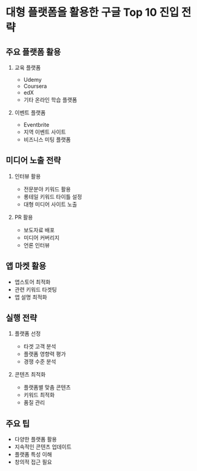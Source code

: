# 대형 플랫폼을 활용한 구글 Top 10 진입 전략

## 주요 플랫폼 활용

1. 교육 플랫폼

   - Udemy
   - Coursera
   - edX
   - 기타 온라인 학습 플랫폼

2. 이벤트 플랫폼
   - Eventbrite
   - 지역 이벤트 사이트
   - 비즈니스 미팅 플랫폼

## 미디어 노출 전략

1. 인터뷰 활용

   - 전문분야 키워드 활용
   - 롱테일 키워드 타이틀 설정
   - 대형 미디어 사이트 노출

2. PR 활용
   - 보도자료 배포
   - 미디어 커버리지
   - 언론 인터뷰

## 앱 마켓 활용

- 앱스토어 최적화
- 관련 키워드 타겟팅
- 앱 설명 최적화

## 실행 전략

1. 플랫폼 선정

   - 타겟 고객 분석
   - 플랫폼 영향력 평가
   - 경쟁 수준 분석

2. 콘텐츠 최적화
   - 플랫폼별 맞춤 콘텐츠
   - 키워드 최적화
   - 품질 관리

## 주요 팁

- 다양한 플랫폼 활용
- 지속적인 콘텐츠 업데이트
- 플랫폼 특성 이해
- 창의적 접근 필요
